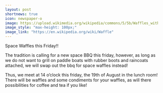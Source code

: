 ```yaml
---
layout: post
shortnews: true
icon: newspaper-o
image: https://upload.wikimedia.org/wikipedia/commons/5/5b/Waffles_with_Strawberries.jpg
image_style: "max-height: 100px;"
image_link: "https://en.wikipedia.org/wiki/Waffle"
---
```


Space Waffles this Friday!!

The tradition is calling for a new space BBQ this friday, however, as long as we do not want to grill on paddle boats with rubber boots and raincoats attached, we will swap out the bbq for space waffles instead!

Thus, we meet at 14 o’clock this friday, the 19th of August in the lunch room!
There will be waffles and some condiments for your waffles, as will there possibilities for coffee and tea if you like!
